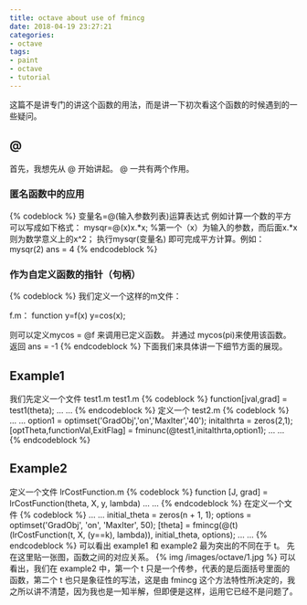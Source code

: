 ```yaml
---
title: octave about use of fmincg
date: 2018-04-19 23:27:21
categories:
- octave
tags:
- paint
- octave
- tutorial
---
```

这篇不是讲专门的讲这个函数的用法，而是讲一下初次看这个函数的时候遇到的一些疑问。
 <!-- more -->
 ## @
首先，我想先从 @ 开始讲起。
@ 一共有两个作用。
### 匿名函数中的应用
{% codeblock %}
变量名=@(输入参数列表)运算表达式
例如计算一个数的平方可以写成如下格式：
mysqr=@(x)x.*x;
%第一个（x）为输入的参数，而后面x.*x则为数学意义上的x^2；
执行mysqr(变量名) 即可完成平方计算。例如：
mysqr(2)
  ans = 4
{% endcodeblock %}
### 作为自定义函数的指针（句柄）
{% codeblock %}
我们定义一个这样的m文件：

f.m：
	function  y=f(x)
	y=cos(x);
	
则可以定义mycos = @f 来调用已定义函数。
并通过 mycos(pi)来使用该函数。
返回 ans = -1
{% endcodeblock %}
下面我们来具体讲一下细节方面的展现。
## Example1
我们先定义一个文件 test1.m
test1.m
{% codeblock %}
function[jval,grad] = test1(theta);
...
...
{% endcodeblock %}
定义一个 test2.m
{% codeblock %}
...
...
option1 = optimset('GradObj','on','MaxIter','40');
initalthrta = zeros(2,1);
[optTheta,functionVal,ExitFlag] = fminunc(@test1,initalthrta,option1);
...
...
{% endcodeblock %}
## Example2
定义一个文件 lrCostFunction.m
{% codeblock %}
function [J, grad] = lrCostFunction(theta, X, y, lambda)
...
...
{% endcodeblock %}
在定义一个文件
{% codeblock %}
...
...
initial_theta = zeros(n + 1, 1); 
options = optimset('GradObj', 'on', 'MaxIter', 50);
[theta] = fmincg(@(t)(lrCostFunction(t, X, (y==k), lambda)), initial_theta, options);
...
...
{% endcodeblock %}
可以看出 example1 和 example2 最为突出的不同在于 t。
先在这里贴一张图，函数之间的对应关系。
{% img /images/octave/1.jpg %}
可以看出，我们在 example2 中，第一个 t 只是一个传参，代表的是后面括号里面的函数，第二个 t 也只是象征性的写法，这是由 fmincg 这个方法特性所决定的，我之所以讲不清楚，因为我也是一知半解，但即便是这样，运用它已经不是问题了。
